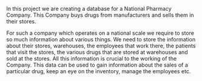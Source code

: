 In this project we are creating a database for a National Pharmacy Company. This Company buys drugs from manufacturers and sells them in their stores. 

For such a company which operates on a national scale we require to store so much information about various things. We need to store the information about their stores, warehouses, the employees that work there, the patients that visit the stores, the various drugs that are stored at warehouses and sold at the stores. All this information is crucial to the working of the Company. This data can be used to gain information about the sales of a particular drug, keep an eye on the inventory, manage the employees etc. 
